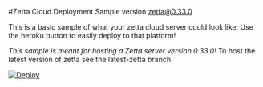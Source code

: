 #Zetta Cloud Deployment Sample version zetta@0.33.0

This is a basic sample of what your zetta cloud server could look like. Use the heroku button to easily deploy to that platform!

*This sample is meant for hosting a Zetta server version 0.33.0!* To host the latest version of zetta see the latest-zetta branch.

[![Deploy](https://www.herokucdn.com/deploy/button.png)](https://heroku.com/deploy)
